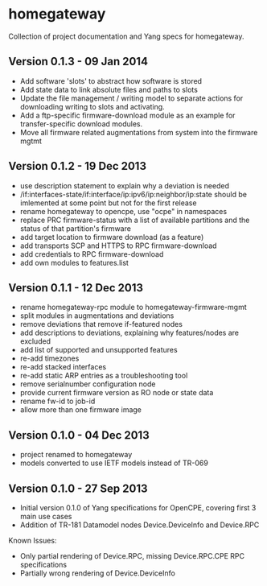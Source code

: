 homegateway
===========

Collection of project documentation and Yang specs for homegateway.

Version 0.1.3 - 09 Jan 2014
---------------------------

* Add software 'slots' to abstract how software is stored
* Add state data to link absolute files and paths to slots
* Update the file management / writing model to separate actions for downloading writing to slots and activating.
* Add a ftp-specific firmware-download module as an example for transfer-specific download modules.
* Move all firmware related augmentations from system into the firmware mgtmt

Version 0.1.2 - 19 Dec 2013
---------------------------

* use description statement to explain why a deviation is needed
* /if:interfaces-state/if:interface/ip:ipv6/ip:neighbor/ip:state should be imlemented at some point but not for the first release
* rename homegateway to opencpe, use "ocpe" in namespaces
* replace PRC firmware-status with a list of available partitions and the status of that partition's firmware
* add target location to firmware download (as a feature)
* add transports SCP and HTTPS to RPC firmware-download
* add credentials to RPC firmware-download
* add own modules to features.list

Version 0.1.1 - 12 Dec 2013
---------------------------

* rename homegateway-rpc module to homegateway-firmware-mgmt
* split modules in augmentations and deviations
* remove deviations that remove if-featured nodes
* add descriptions to deviations, explaining why features/nodes are excluded
* add list of supported and unsupported features
* re-add timezones
* re-add stacked interfaces
* re-add static ARP entries as a troubleshooting tool
* remove serialnumber configuration node
* provide current firmware version as RO node or state data
* rename fw-id to job-id
* allow more than one firmware image

Version 0.1.0 - 04 Dec 2013
---------------------------

* project renamed to homegateway
* models converted to use IETF models instead of TR-069

Version 0.1.0 - 27 Sep 2013
---------------------------

* Initial version 0.1.0 of Yang specifications for OpenCPE, covering first 3 main use cases
* Addition of TR-181 Datamodel nodes Device.DeviceInfo and Device.RPC

Known Issues:

* Only partial rendering of Device.RPC, missing Device.RPC.CPE RPC specifications
* Partially wrong rendering of Device.DeviceInfo
